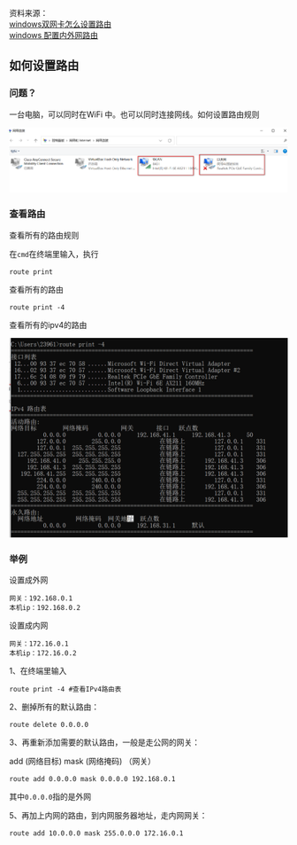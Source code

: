 资料来源：<br/>
[windows双网卡怎么设置路由](https://www.likecs.com/show-927246.html#sc=200)<br/>
[windows 配置内外网路由](https://blog.51cto.com/u_15127619/4383644)


## 如何设置路由
### 问题？

一台电脑，可以同时在WiFi 中。也可以同时连接网线。如何设置路由规则

![image-20221128210134758](images\image-20221128210134758.png ':size=50%')



### 查看路由

查看所有的路由规则

在`cmd`在终端里输入，执行

~~~shell
route print
~~~

查看所有的路由

~~~shell
route print -4
~~~

查看所有的ipv4的路由

![image-20221128211330745](images\image-20221128211330745.png ':size=50%')



### 举例

设置成外网

```
网关：192.168.0.1
本机ip：192.168.0.2
```

设置成内网

```
网关：172.16.0.1
本机ip：172.16.0.2
```



1、在终端里输入 

~~~
route print -4 #查看IPv4路由表
~~~

2、删掉所有的默认路由：

~~~
route delete 0.0.0.0
~~~

3、再重新添加需要的默认路由，一般是走公网的网关：

add (网络目标) mask (网络掩码) （网关）

 ~~~
route add 0.0.0.0 mask 0.0.0.0 192.168.0.1
 ~~~

其中`0.0.0.0`指的是外网

5、再加上内网的路由，到内网服务器地址，走内网网关：

```
route add 10.0.0.0 mask 255.0.0.0 172.16.0.1
```















